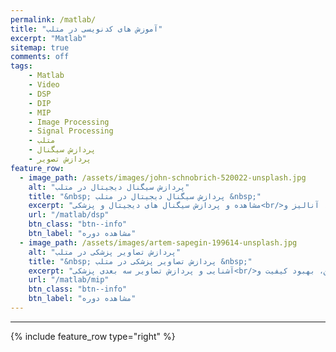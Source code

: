 ```yaml
---
permalink: /matlab/
title: "آموزش های کدنویسی در متلب"
excerpt: "Matlab"
sitemap: true
comments: off
tags:
    - Matlab
    - Video
    - DSP
    - DIP
    - MIP
    - Image Processing
    - Signal Processing
    - متلب
    - پردازش سیگنال
    - پردازش تصویر
feature_row:
  - image_path: /assets/images/john-schnobrich-520022-unsplash.jpg
    alt: "پردازش سیگنال دیجیتال در متلب"
    title: "&nbsp; پردازش سیگنال دیجیتال در متلب &nbsp;"
    excerpt: "مشاهده و پردازش سیگنال های دیجیتال و پزشکی<br/>فیلتر، حذف نویز، آنالیز و ..."
    url: "/matlab/dsp"
    btn_class: "btn--info"
    btn_label: "مشاهده دوره"
  - image_path: /assets/images/artem-sapegin-199614-unsplash.jpg
    alt: "پردازش تصاویر پزشکی در متلب"
    title: "&nbsp; پردازش تصاویر پزشکی در متلب &nbsp;"
    excerpt: "آشنایی و پردازش تصاویر سه بعدی پزشکی<br/>خواندن و نوشتن، بهبود کیفیت و ..."
    url: "/matlab/mip"
    btn_class: "btn--info"
    btn_label: "مشاهده دوره"
---
```


-------------------------------------

{% include feature_row  type="right" %}


<div class="well">
<div class="rw-ui-container"></div>
</div>


<!-- <div class="well">

<a href="https://daneshjoy.ir/matlabdsp/" target="_blank" class="btn btn--info btn-lg" role="button"><font size="+2"> پردازش سیگنال دیجیتال در متلب </font></a>

<a href="https://daneshjoy.ir/matlabmip/" target="_blank" class="btn btn--info btn-lg" role="button"><font size="+2"> پردازش تصاویر پزشکی در متلب </font></a>
</div> -->

<!-- <a href="https://daneshjoy.ir/matlabdsp/" target="_blank"> پردازش سیگنال دیجیتال در متلب </a> -->
